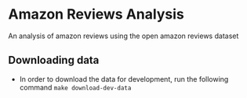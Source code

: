 # Amazon Reviews Analysis

An analysis of amazon reviews using the open amazon reviews dataset

## Downloading data

- In order to download the data for development, run the following command ```make download-dev-data```
